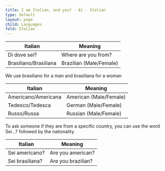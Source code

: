 ```yaml
---
title: I am Italian, and you? - A1 - Italian
type: default
layout: page
child: Languages
fold: Italian
---
```


| Italian | Meaning |
| ------- | ------- |
| Di dove sei? | Where are you from? |
| Brasiliano/Brasiliana | Brazilian (Male/Female) |

We use brasiliano for a man and brasiliana for a woman

| Italian | Meaning |
| ------- | ------- |
| Americano/Americana | American (Male/Female) |
| Tedesco/Tedesca | German (Male/Female) |
| Russo/Russa | Russian (Male/Female) |

To ask someone if they are from a specific country, you can use the word Sei...?
followed by the nationality.

| Italian | Meaning |
| ------- | ------- |
| Sei americano? | Are you american? |
| Sei brasiliana? | Are you brazilian? |
